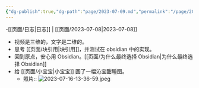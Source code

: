 ```yaml
---
{"dg-publish":true,"dg-path":"page/2023-07-09.md","permalink":"/page/2023-07-09/"}
---
```


-[[页面/日志\|日志]] | [[页面/2023-07-08\|2023-07-08]]

- 视频是三维的，文字是二维的。
- 思考 [[页面/块引用\|块引用]]，并测试在 obsidian 中的实现。
- 回到原点，安心用 Obsidian。[[页面/为什么最终选择 Obsidian\|为什么最终选择 Obsidian]]
- 给 [[页面/小宝宝\|小宝宝]] 画了一幅沁宝酣睡图。
	- 照片:: ![2023-07-16-13-36-59.jpeg](/img/user/%E9%A1%B5%E9%9D%A2/assets/2023-07-16-13-36-59.jpeg)
